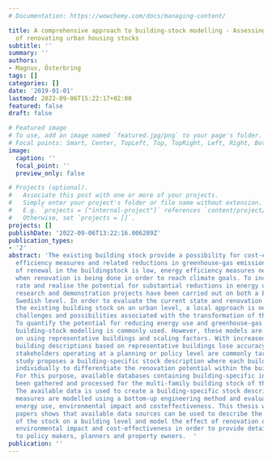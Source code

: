 ```yaml
---
# Documentation: https://wowchemy.com/docs/managing-content/

title: A comprehensive approach to building-stock modelling - Assessing the impact
  of renovating urban housing stocks
subtitle: ''
summary: ''
authors:
- Magnus, Österbring
tags: []
categories: []
date: '2019-01-01'
lastmod: 2022-09-06T15:22:17+02:00
featured: false
draft: false

# Featured image
# To use, add an image named `featured.jpg/png` to your page's folder.
# Focal points: Smart, Center, TopLeft, Top, TopRight, Left, Right, BottomLeft, Bottom, BottomRight.
image:
  caption: ''
  focal_point: ''
  preview_only: false

# Projects (optional).
#   Associate this post with one or more of your projects.
#   Simply enter your project's folder or file name without extension.
#   E.g. `projects = ["internal-project"]` references `content/project/deep-learning/index.md`.
#   Otherwise, set `projects = []`.
projects: []
publishDate: '2022-09-06T13:22:16.006289Z'
publication_types:
- '2'
abstract: 'The existing building stock provide a possibility for cost-efficient energy
  efficiency measures and related reductions in greenhouse-gas emissions. As the rate
  of renewal in the buildingstock is low, energy efficiency measures need to be applied
  when renovation is being done in order to reach climate goals. To increase the renovation
  rate and realise the potential for substantial reductions in energy use, several
  research and demonstration projects have been carried out on both a European and
  Swedish level. In order to evaluate the current state and renovation potential of
  the existing building stock on an urban level, a local approach is needed to understand
  challenges and possibilities associated with the transformation of the building-stock.
  To quantify the potential for reducing energy use and greenhouse-gas emissions,
  building-stock modelling is commonly used. However, these models are often based
  on using representative buildings and scaling factors. With increased spatial resolution,
  building descriptions based on representative buildings lose accuracy and as a result,
  stakeholders operating at a planning or policy level are commonly targeted. This
  study proposes a building-specific stock description where each building is treated
  individually to differentiate the renovation potential within the building-stock.
  For this purpose, available databases containing building-specific information has
  been gathered and processed for the multi-family building stock of the City of Gothenburg.
  The available data is used to create a building-specific stock description and renovation
  measures are modelled using a bottom-up engineering method and evaluated regarding
  energy use, environmental impact and costeffectiveness. This thesis with appended
  papers shows that available data sources can be used to describe the characteristics
  of the stock on a building level and model the effect of renovation on energy use,
  environmental impact and cost-effectiveness in order to provide detailed information
  to policy makers, planners and property owners.  '
publication: ''
---
```

